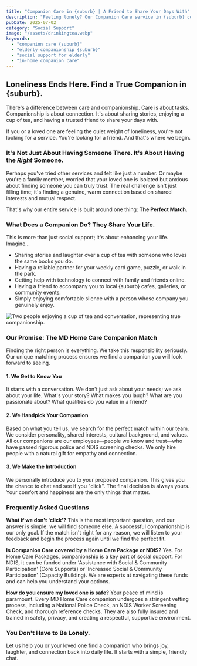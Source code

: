 ```yaml
---
title: "Companion Care in {suburb} | A Friend to Share Your Days With"
description: "Feeling lonely? Our Companion Care service in {suburb} connects you with a true companion, not just a carer. We focus on matching you based on personality and interests to bring joy and connection back to your life."
pubDate: 2025-07-02
category: "Social Support"
image: "/assets/drinkingtea.webp"
keywords:
  - "companion care {suburb}"
  - "elderly companionship {suburb}"
  - "social support for elderly"
  - "in-home companion care"
---
```


## Loneliness Ends Here. Find a True Companion in {suburb}.

There's a difference between care and companionship. Care is about tasks. Companionship is about connection. It's about sharing stories, enjoying a cup of tea, and having a trusted friend to share your days with.

If you or a loved one are feeling the quiet weight of loneliness, you're not looking for a service. You're looking for a friend. And that's where we begin.

### It's Not Just About Having Someone There. It's About Having the *Right* Someone.

Perhaps you've tried other services and felt like just a number. Or maybe you're a family member, worried that your loved one is isolated but anxious about finding someone you can truly trust. The real challenge isn't just filling time; it's finding a genuine, warm connection based on shared interests and mutual respect.

That's why our entire service is built around one thing: **The Perfect Match.**

### What Does a Companion Do? They Share Your Life.

This is more than just social support; it's about enhancing your life. Imagine...

*   Sharing stories and laughter over a cup of tea with someone who loves the same books you do.
*   Having a reliable partner for your weekly card game, puzzle, or walk in the park.
*   Getting help with technology to connect with family and friends online.
*   Having a friend to accompany you to local {suburb} cafes, galleries, or community events.
*   Simply enjoying comfortable silence with a person whose company you genuinely enjoy.

![Two people enjoying a cup of tea and conversation, representing true companionship.](/assets/drinkingtea.webp)

### Our Promise: The MD Home Care Companion Match

Finding the right person is everything. We take this responsibility seriously. Our unique matching process ensures we find a companion you will look forward to seeing.

#### 1. We Get to Know You
It starts with a conversation. We don't just ask about your needs; we ask about your life. What's your story? What makes you laugh? What are you passionate about? What qualities do you value in a friend?

#### 2. We Handpick Your Companion
Based on what you tell us, we search for the perfect match within our team. We consider personality, shared interests, cultural background, and values. All our companions are our employees—people we know and trust—who have passed rigorous police and NDIS screening checks. We only hire people with a natural gift for empathy and connection.

#### 3. We Make the Introduction
We personally introduce you to your proposed companion. This gives you the chance to chat and see if you "click". The final decision is always yours. Your comfort and happiness are the only things that matter.

### Frequently Asked Questions

**What if we don't 'click'?**
This is the most important question, and our answer is simple: we will find someone else. A successful companionship is our only goal. If the match isn't right for any reason, we will listen to your feedback and begin the process again until we find the perfect fit.

**Is Companion Care covered by a Home Care Package or NDIS?**
Yes. For Home Care Packages, companionship is a key part of social support. For NDIS, it can be funded under 'Assistance with Social & Community Participation' (Core Supports) or 'Increased Social & Community Participation' (Capacity Building). We are experts at navigating these funds and can help you understand your options.

**How do you ensure my loved one is safe?**
Your peace of mind is paramount. Every MD Home Care companion undergoes a stringent vetting process, including a National Police Check, an NDIS Worker Screening Check, and thorough reference checks. They are also fully insured and trained in safety, privacy, and creating a respectful, supportive environment.

### You Don't Have to Be Lonely.

Let us help you or your loved one find a companion who brings joy, laughter, and connection back into daily life. It starts with a simple, friendly chat. 